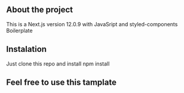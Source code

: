 ## About the project

This is a Next.js version 12.0.9 with JavaSript and styled-components Boilerplate

## Instalation

Just clone this repo and install npm install

## Feel free to use this tamplate
